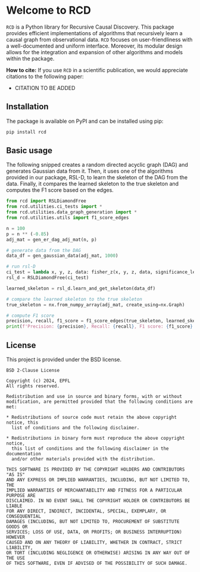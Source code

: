# Welcome to RCD

`RCD` is a Python library for Recursive Causal Discovery.
This package provides efficient implementations of algorithms that recursively learn a causal graph from observational data.
`RCD` focuses on user-friendliness with a well-documented and uniform interface. Moreover, its modular design allows for the integration and expansion of other algorithms and models within the package.

**How to cite:** If you use `RCD` in a scientific publication, we would appreciate citations to the following paper:

- CITATION TO BE ADDED

## Installation
The package is available on PyPI and can be installed using pip:

```bash
pip install rcd
```

## Basic usage
The following snipped creates a random directed acyclic graph (DAG) and generates Gaussian data from it. Then, it uses one of the algorithms provided in our package, RSL-D, to learn the skeleton of the DAG from the data. Finally, it compares the learned skeleton to the true skeleton and computes the F1 score based on the edges.

```python
from rcd import RSLDiamondFree
from rcd.utilities.ci_tests import *
from rcd.utilities.data_graph_generation import *
from rcd.utilities.utils import f1_score_edges

n = 100
p = n ** (-0.85)
adj_mat = gen_er_dag_adj_mat(n, p)

# generate data from the DAG
data_df = gen_gaussian_data(adj_mat, 1000)

# run rsl-D
ci_test = lambda x, y, z, data: fisher_z(x, y, z, data, significance_level=2 / n ** 2)
rsl_d = RSLDiamondFree(ci_test)

learned_skeleton = rsl_d.learn_and_get_skeleton(data_df)

# compare the learned skeleton to the true skeleton
true_skeleton = nx.from_numpy_array(adj_mat, create_using=nx.Graph)

# compute F1 score
precision, recall, f1_score = f1_score_edges(true_skeleton, learned_skeleton, return_only_f1=False)
print(f'Precision: {precision}, Recall: {recall}, F1 score: {f1_score}')
```


## License

This project is provided under the BSD license.

```
BSD 2-Clause License

Copyright (c) 2024, EPFL
All rights reserved.

Redistribution and use in source and binary forms, with or without
modification, are permitted provided that the following conditions are met:

* Redistributions of source code must retain the above copyright notice, this
  list of conditions and the following disclaimer.

* Redistributions in binary form must reproduce the above copyright notice,
  this list of conditions and the following disclaimer in the documentation
  and/or other materials provided with the distribution.

THIS SOFTWARE IS PROVIDED BY THE COPYRIGHT HOLDERS AND CONTRIBUTORS "AS IS"
AND ANY EXPRESS OR IMPLIED WARRANTIES, INCLUDING, BUT NOT LIMITED TO, THE
IMPLIED WARRANTIES OF MERCHANTABILITY AND FITNESS FOR A PARTICULAR PURPOSE ARE
DISCLAIMED. IN NO EVENT SHALL THE COPYRIGHT HOLDER OR CONTRIBUTORS BE LIABLE
FOR ANY DIRECT, INDIRECT, INCIDENTAL, SPECIAL, EXEMPLARY, OR CONSEQUENTIAL
DAMAGES (INCLUDING, BUT NOT LIMITED TO, PROCUREMENT OF SUBSTITUTE GOODS OR
SERVICES; LOSS OF USE, DATA, OR PROFITS; OR BUSINESS INTERRUPTION) HOWEVER
CAUSED AND ON ANY THEORY OF LIABILITY, WHETHER IN CONTRACT, STRICT LIABILITY,
OR TORT (INCLUDING NEGLIGENCE OR OTHERWISE) ARISING IN ANY WAY OUT OF THE USE
OF THIS SOFTWARE, EVEN IF ADVISED OF THE POSSIBILITY OF SUCH DAMAGE.
```
